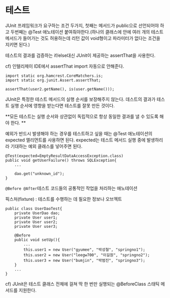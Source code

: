 # 테스트

JUnit 프레임워크가 요구하는 조건 두가지, 첫째는 메서드가 public으로 선언되어야 하고 두번째는 @Test 애노테이션 붙여줘야한다.(하나의 클래스에 안에 여러 개의 테스트 메서드가 들어가는 것도 허용하는데 리턴 값이 void형이고 파라미터가 없다는 조건을 지키면 된다.)

테스트의 결과를 검증하는 if/else대신 JUnit이 제공하는 assertThat을 사용한다. 

cf) 인텔리제이 IDE에서 assertThat import 자동으로 안해준다. 
```
import static org.hamcrest.CoreMatchers.is; 
import static org.junit.Assert.assertThat; 

assertThat(user2.getName(), is(user.getName()));
```

JUnit은 특정한 테스트 메서드의 실행 순서를 보장해주지 않는다. 데스트의 결과가 테스트 실행 순서에 영향을 받는다면 테스트를 잘못 만든 것이다. 

**모든 테스트는 실행 순서와 상관없이 독립적으로 항상 동일한 결과를 낼 수 있도록 해야 한다. **<br>

예외가 반드시 발생해야 하는 경우를 테스트하고 싶을 때는 @Test 애노테이션의 expected 엘리먼트를 사용하면 된다. expected는 테스트 메서드 실행 중에 발생하리라 기대하는 예외 클래스를 넣어주면 된다. 
```
@Test(expected=EmptyResultDataAccessException.class)
public void getUserFailure() throws SQLException{
    ...
    
    dao.get("unknown_id");
}
```

`@Before @After`테스트 코드들의 공통적인 작업을 처리하는 애노테이션

픽스처(fixture) : 테스트를 수행하는 데 필요한 정보나 오브젝트
```
public class UserDaoTest{
    private UserDao dao;
    private User user1;
    private User user2;
    private User user3;
    
    @Before
    public void setUp(){
        ...
        this.user1 = new User("gyumee", "박성철", "springno1");
        this.user2 = new User("leegw700", "이길원", "springno2");
        this.user3 = new User("bumjin", "박범진", "springno3");
    }
    ...
}
```

cf) JUnit은 테스트 클래스 전체에 걸쳐 딱 한 번만 실행되는 @BeforeClass 스태틱 메서드를 지원한다. 

